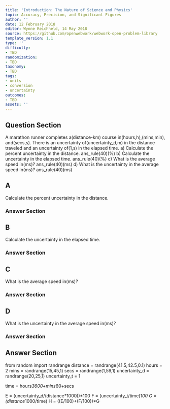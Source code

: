 ```yaml
---
title: 'Introduction: The Nature of Science and Physics'
topic: Accuracy, Precision, and Significant Figures
author: ''
date: 12 February 2018
editor: Wynne Reichheld, 14 May 2018
source: https://github.com/openwebwork/webwork-open-problem-library
template_version: 1.1
type: ''
difficulty:
- TBD
randomization:
- TBD
taxonomy:
- TBD
tags:
- units
- conversion
- uncertainty
outcomes:
- TBD
assets: ''
---
```


## Question Section 

A marathon runner completes a(distance-km) course in(hours,h),(mins,min), and(secs,s). There is an uncertainty of(uncertainty_d,m) in the distance traveled and an uncertainty of(1,s) in the elapsed time.
a) Calculate the percent uncertainty in the distance.
ans_rule(40)(%)
b) Calculate the uncertainty in the elapsed time.
ans_rule(40)(%)
c) What is the average speed in(ms)?
ans_rule(40)(ms)
d) What is the uncertainty in the average speed in(ms)?
ans_rule(40)(ms)

## A
Calculate the percent uncertainty in the distance.
### Answer Section
## B
Calculate the uncertainty in the elapsed time.
### Answer Section
## C
What is the average speed in(ms)?
### Answer Section
## D
What is the uncertainty in the average speed in(ms)?
### Answer Section


## Answer Section

from random import randrange
distance = randrange(41.5,42.5,0.1)
hours = 2
mins = randrange(15,45,1)
secs = randrange(1,59,1)
uncertainty_d = randrange(20,25,1)
uncertainty_t = 1

time = hours*3600+mins*60+secs

E = (uncertainty_d/(distance*1000))*100
F = (uncertainty_t/time)*100
G = (distance*1000/time)
H = ((E/100)+(F/100))*G
